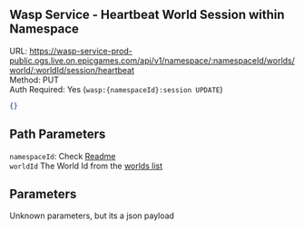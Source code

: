 ## Wasp Service - Heartbeat World Session within Namespace

URL: https://wasp-service-prod-public.ogs.live.on.epicgames.com/api/v1/namespace/:namespaceId/worlds/world/:worldId/session/heartbeat \
Method: PUT \
Auth Required: Yes (`wasp:{namespaceId}:session UPDATE`)

```json
{}
```

## Path Parameters

`namespaceId`: Check [Readme](../../README.md) <br/>
`worldId` The World Id from the [worlds list](../AccountWorlds.md)

## Parameters

Unknown parameters, but its a json payload
